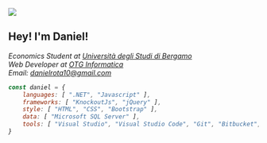 ![](https://komarev.com/ghpvc/?username=your-github-username)

<h2> Hey! I'm Daniel! </h2>
<p><em>
    Economics Student at <a href="http://www.unibg.it">Università degli Studi di Bergamo</a></br>
    Web Developer at <a href="https://www.otg.it">OTG Informatica</a></br>
    Email: <a href="mailto:danielrota10@gmail.com">danielrota10@gmail.com</a>
<em></p>

```javascript
const daniel = {
    languages: [ ".NET", "Javascript" ],
    frameworks: [ "KnockoutJs", "jQuery" ],
    style: [ "HTML", "CSS", "Bootstrap" ],
    data: [ "Microsoft SQL Server" ],
    tools: [ "Visual Studio", "Visual Studio Code", "Git", "Bitbucket", "SourceTree", "Postman", "Latex", "Markdown" ]
}
```
